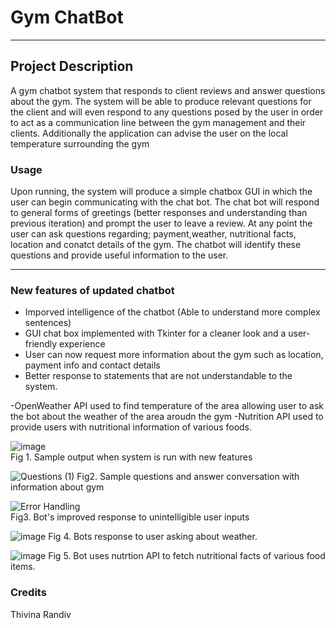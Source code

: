 
# Gym ChatBot 
-----------------------
## Project Description 
A gym chatbot system that responds to client reviews and answer questions about the gym. The system will be able to produce relevant questions for the client and will even respond to any questions posed by the user in order to act as a communication line between the gym management and their clients. Additionally the application can advise the user on the local temperature surrounding the gym 

### Usage
Upon running, the system will produce a simple chatbox GUI in which the user can begin communicating with the chat bot. The chat bot will respond to general forms of greetings (better responses and understanding than previous iteration) and prompt the user to leave a review. At any point the user can ask questions regarding; payment,weather, nutritional facts,  location and conatct details of the gym. The chatbot will identify these questions and provide useful information to the user. 



------------------------
### New features of updated chatbot  
- Imporved intelligence of the chatbot (Able to understand more complex sentences) 
- GUI chat box implemented with Tkinter for a cleaner look and a user-friendly experience
- User can now request more information about the gym such as location, payment info and contact details 
- Better response to statements that are not understandable to the system. 

-OpenWeather API used to find temperature of the area allowing user to ask the bot about the weather of the area aroudn the gym 
-Nutrition API used to provide users with nutritional information of various foods. 



![image](https://user-images.githubusercontent.com/116128240/201761732-d9e6aea7-0c79-46bd-95f4-09459be5cfdb.png)  
Fig 1. Sample output when system is run with new features 

![Questions (1)](https://user-images.githubusercontent.com/116128240/201783401-74e5d091-3711-446a-9711-0f66ce686302.PNG)
Fig2. Sample questions and answer conversation with information about gym

![Error Handling](https://user-images.githubusercontent.com/116128240/201783997-cff2aed0-2dd7-407a-abd6-478e6e920014.PNG)  
Fig3. Bot's improved response to unintelligible user inputs  

![image](https://user-images.githubusercontent.com/116128240/205833839-3656311a-d432-46b6-893f-22fb91e74107.png)
Fig 4. Bots response to user asking about weather.

![image](https://user-images.githubusercontent.com/116128240/205834885-20de7ffe-06fb-45aa-b7bf-b1a97b856656.png)
Fig 5. Bot uses nutrtion API to fetch nutritional facts of various food items. 


### Credits 
Thivina Randiv  

